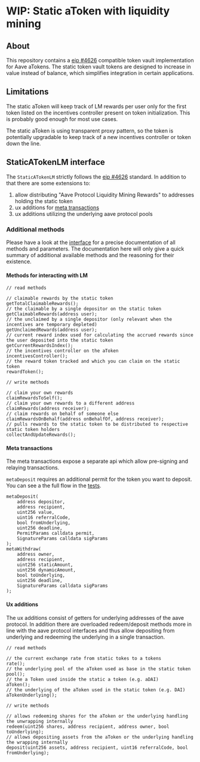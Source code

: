 # WIP: Static aToken with liquidity mining

## About

This repository contains a [eip #4626](https://eips.ethereum.org/EIPS/eip-4626) compatible token vault implementation for Aave aTokens.
The static token vault tokens are designed to increase in value instead of balance, which simplifies integration in certain applications.

## Limitations

The static aToken will keep track of LM rewards per user only for the first token listed on the incentives controller present on token initialization. This is probably good enough for most use cases.

The static aToken is using transparent proxy pattern, so the token is potentially upgradable to keep track of a new incentives controller or token down the line.

## StaticATokenLM interface

The `StaticATokenLM` strictly follows the [eip #4626](https://eips.ethereum.org/EIPS/eip-4626) standard.
In addition to that there are some extensions to:

1. allow distributing "Aave Protocol Liquidity Mining Rewards" to addresses holding the static token
2. ux additions for [meta transactions](https://eips.ethereum.org/EIPS/eip-712)
3. ux additions utilizing the underlying aave protocol pools

### Additional methods

Please have a look at the [interface](./src/interfaces/IStaticATokenLM.sol) for a precise documentation of all methods and parameters. The documentation here will only give a quick summary of additional available methods and the reasoning for their existence.

#### Methods for interacting with LM

```
// read methods

// claimable rewards by the static token
getTotalClaimableRewards();
// the claimable by a single depositor on the static token
getClaimableRewards(address user);
// the unclaimed by a single depositor (only relevant when the incentives are temporary depleted)
getUnclaimedRewards(address user);
// current reward index used for calculating the accrued rewards since the user deposited into the static token
getCurrentRewardsIndex();
// the incentives controller on the aToken
incentivesController();
// the reward token tracked and which you can claim on the static token
rewardToken();

// write methods

// claim your own rewards
claimRewardsToSelf();
// claim your own rewards to a different address
claimRewards(address receiver);
// claim rewards on behalf of someone else
claimRewardsOnBehalf(address onBehalfOf, address receiver);
// pulls rewards to the static token to be distributed to respective static token holders
collectAndUpdateRewards();
```

#### Meta transactions

The meta transactions expose a separate api which allow pre-signing and relaying transactions.

`metaDeposit` requires an additional permit for the token you want to deposit. You can see a the full flow in the [tests](./test/StaticATokenMetaTransactions.sol).

```
metaDeposit(
    address depositor,
    address recipient,
    uint256 value,
    uint16 referralCode,
    bool fromUnderlying,
    uint256 deadline,
    PermitParams calldata permit,
    SignatureParams calldata sigParams
);
metaWithdraw(
    address owner,
    address recipient,
    uint256 staticAmount,
    uint256 dynamicAmount,
    bool toUnderlying,
    uint256 deadline,
    SignatureParams calldata sigParams
);
```

#### Ux additions

The ux additions consist of getters for underlying addresses of the aave protocol. In addition there are overloaded redeem/deposit methods more in line with the aave protocol interfaces and thus allow depositing from underlying and redeeming the underlying in a single transaction.

```
// read methods

// the current exchange rate from static tokes to a tokens
rate();
// the underlying pool of the aToken used as base in the static token
pool();
// the a Token used inside the static a token (e.g. aDAI)
aToken();
// the underlying of the aToken used in the static token (e.g. DAI)
aTokenUnderlying();

// write methods

// allows redeeming shares for the aToken or the underlying handling the unwrapping internally
redeem(uint256 shares, address recipient, address owner, bool toUnderlying);
// allows depositing assets from the aToken or the underlying handling the wrapping internally
deposit(uint256 assets, address recipient, uint16 referralCode, bool fromUnderlying);
```
